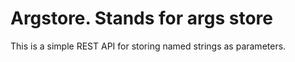 # Argstore. Stands for args store

This is a simple REST API for storing named strings as parameters.
